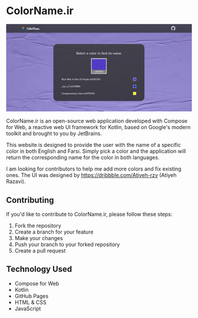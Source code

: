 # ColorName.ir 

![any-audio-finder-cover](screenshot/screenshot.jpg)

ColorName.ir is an open-source web application developed with Compose for Web, a reactive web UI framework for Kotlin, based on Google's modern toolkit and brought to you by JetBrains. 

This website is designed to provide the user with the name of a specific color in both English and Farsi. Simply pick a color and the application will return the corresponding name for the color in both languages.

I am looking for contributors to help me add more colors and fix existing ones. The UI was designed by https://dribbble.com/Atiyeh-rzv (Atiyeh Razavi).

## Contributing

If you'd like to contribute to ColorName.ir, please follow these steps:

1. Fork the repository
2. Create a branch for your feature
3. Make your changes
4. Push your branch to your forked repository
5. Create a pull request

## Technology Used

- Compose for Web
- Kotlin
- GitHub Pages
- HTML & CSS
- JavaScript
